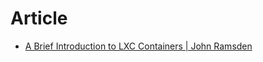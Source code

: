 # Article

- [A Brief Introduction to LXC Containers | John Ramsden](https://ramsdenj.com/2016/11/23/a-brief-introduction-to-lxc-containers.html)
